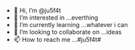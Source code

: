 - 👋 Hi, I’m @ju5f4t
- 👀 I’m interested in ...everthing
- 🌱 I’m currently learning ...whatever i can
- 💞️ I’m looking to collaborate on ...ideas
- 📫 How to reach me ...#ju5f4t#

<!---
ju5f4t/ju5f4t is a ✨ special ✨ repository because its `README.md` (this file) appears on your GitHub profile.
You can click the Preview link to take a look at your changes.
--->
